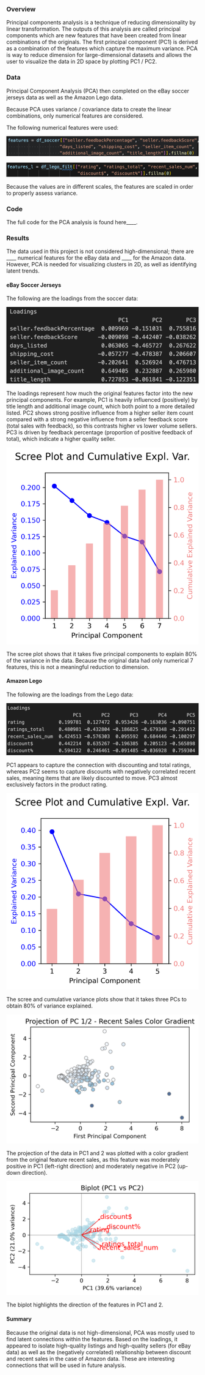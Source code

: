 ### Overview
Principal components analysis is a technique of reducing dimensionality by linear transformation.  The outputs of this analysis are called principal components which are new features that have been created from linear combinations of the originals.  The first principal component (PC1) is derived as a combination of the features which capture the maximum variance. PCA is way to reduce dimension for large-dimensional datasets and allows the user to visualize the data in 2D space by plotting PC1 / PC2.  

### Data
Principal Component Analysis (PCA) then completed on the eBay soccer jerseys data as well as the Amazon Lego data.    

Because PCA uses variance / covariance data to create the linear combinations, only numerical features are considered.

The following numerical features were used:

![](/images/2/features_soccer.png)

![](/images/2/features_lego.png)

Because the values are in different scales, the features are scaled in order to properly assess variance.  

### Code
The full code for the PCA analysis is found here____.


### Results
The data used in this project is not considered high-dimensional; there are ____ numerical features for the eBay data and ____ for the Amazon data.  However, PCA is needed for visualizing clusters in 2D, as well as identifying latent trends.  

#### eBay Soccer Jerseys
The following are the loadings from the soccer data:

![](/images/2/loadings_soccer.png)

The loadings represent how much the original features factor into the new principal components.  For example, PC1 is heavily influenced (positively) by title length and additional image count, which both point to a more detailed listed.  PC2 shows strong positive influence from a higher seller item count compared with a strong negative influence from a seller feedback score (total sales with feedback), so this contrasts higher vs lower volume sellers.  PC3 is driven by feedback percentage (proportion of positive feedback of total), which indicate a higher quality seller.  

![](/images/2/scree_soccer.png)

The scree plot shows that it takes five principal components to explain 80% of the variance in the data.  Because the original data had only numerical 7 features, this is not a meaningful reduction to dimension. 



#### Amazon Lego
The following are the loadings from the Lego data:

![](/images/2/loadings_lego.png)

PC1 appears to capture the connection with discounting and total ratings, whereas PC2 seems to capture discounts with negatively correlated recent sales, meaning items that are likely discounted to move.  PC3 almost exclusively factors in the product rating.  

![](/images/2/scree_lego.png)

The scree and cumulative variance plots show that it takes three PCs to obtain 80% of variance explained.  

![](/images/2/proj_lego.png)

The projection of the data in PC1 and 2 was plotted with a color gradient from the original feature recent sales, as this feature was moderately positive in PC1 (left-right direction) and moderately negative in PC2 (up-down direction).


![](/images/2/biplot_lego.png)

The biplot highlights the direction of the features in PC1 and 2.  

#### Summary
Because the original data is not high-dimensional, PCA was mostly used to find latent connections within the features.  Based on the loadings, it appeared to isolate high-quality listings and high-quality sellers (for eBay data) as well as the (negatively correlated) relationship between discount and recent sales in the case of Amazon data.  These are interesting connections that will be used in future analysis.  










